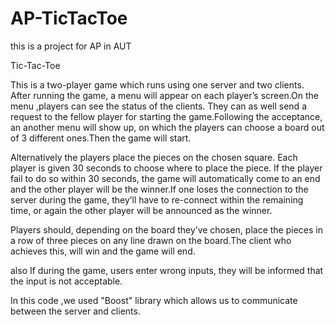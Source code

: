 # AP-TicTacToe
this is a project for AP in AUT

Tic-Tac-Toe

This is a two-player game which runs using one server and two clients. After running the game, a menu will appear on each player’s screen.On the menu ,players can see the status of the clients. They can as well send a request to the fellow player for starting the game.Following the acceptance, an another menu will show up, on which the players can choose a board out of 3 different ones.Then the game will start.

Alternatively the players place the pieces on the chosen square. Each player is given 30 seconds to choose where to place the piece. If the player fail to do so within 30 seconds, the game will automatically come to an end and the other player will be the winner.If one loses the connection to the server during the game, they’ll have to re-connect within the remaining time, or again the other player will be announced as the winner.

Players should, depending on the board they’ve chosen, place the pieces in a row of three pieces on any line drawn on the board.The client who achieves this, will win and the game will end.

also If during the game, users enter wrong inputs, they will be informed that the input is not acceptable.

In this code ,we used "Boost" library which allows us to communicate between the server and clients.
